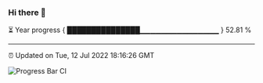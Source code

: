 ### Hi there 👋

⏳ Year progress { ███████████████▁▁▁▁▁▁▁▁▁▁▁▁▁▁▁ } 52.81 %

---

⏰ Updated on Tue, 12 Jul 2022 18:16:26 GMT

![Progress Bar CI](https://github.com/liununu/liununu/workflows/Progress%20Bar%20CI/badge.svg)
